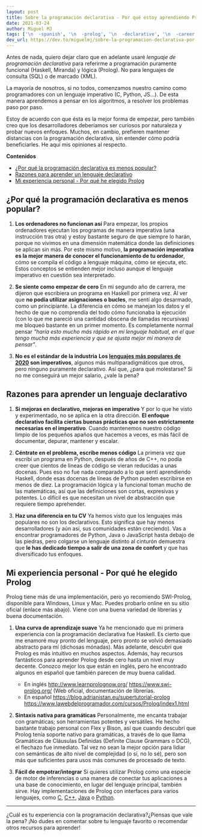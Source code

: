 ```yaml
---
layout: post
title: Sobre la programación declarativa - Por qué estoy aprendiendo Prolog
date: 2021-03-24
author: Miguel MJ
tags: ['\n  -spanish', '\n  -prolog', '\n  -declarative', '\n  -career']
dev_url: https://dev.to/miguelmj/sobre-la-programacion-declarativa-por-que-estoy-aprendiendo-prolog-3o8c
---
```

Antes de nada, quiero dejar claro que en adelante usaré _lenguaje de programación declarativa_ para referirme a programación puramente funcional (Haskell, Miranda) y lógica (Prolog). No para lenguajes de consulta (SQL) o de marcado (XML).

La mayoría de nosotros, si no todos, comenzamos nuestro camino como programadores con un lenguaje imperativo (C, Python, JS...). De esta manera aprendemos a pensar en los algoritmos, a resolver los problemas paso por paso. 

Estoy de acuerdo con que ésta es la mejor forma de empezar, pero también creo que los desarrolladores deberíamos ser curiosos por naturaleza y probar nuevos enfoques. Muchos, en cambio, prefieren mantener distancias con la programación declarativa, sin entender cómo podría beneficiarles. He aquí mis opiniones al respecto.

**Contenidos**

<span id="toc"></span>

  - [¿Por qué la programación declarativa es menos popular?](#¿Por-qué-la-programación-declarativa-es-menos-popular?10)
  - [Razones para aprender un lenguaje declarativo](#Razones-para-aprender-un-lenguaje-declarativo22)
  - [Mi experiencia personal - Por qué he elegido Prolog](#Mi-experiencia-personal---Por-qué-he-elegido-Prolog35)

<h2 id="¿Por-qué-la-programación-declarativa-es-menos-popular?10">¿Por qué la programación declarativa es menos popular?</h2> 

1. **Los ordenadores no funcionan así**
   Para empezar, los propios ordenadores ejecutan los programas de manera imperativa (una instrucción tras otra) y estoy bastante seguro de que siempre lo harán, porque no vivimos en una dimensión matemática donde las definiciones se aplican sin más. Por este mismo motivo, **la programación imperativa es la mejor manera de conocer el funcionamiento de tu ordenador**, cómo se compila el código a lenguaje máquina, cómo se ejecuta, etc. Estos conceptos se entienden mejor incluso aunque el lenguaje imperativo en cuestión sea interpretado.

2. **Se siente como empezar de cero**
   En mi segundo año de carrera, me dijeron que escribiera un programa en Haskell por primera vez. Al ver que **no podía utilizar asignaciones o bucles**, me sentí algo desarmado, como un principiante. La diferencia en cómo se manejan los datos y el hecho de que no comprendía del todo cómo funcionaba la ejecución (con lo que me pareció una cantidad obscena de llamadas recursivas) me bloqueó bastante en un primer momento.
   Es completamente normal pensar _"haría esto mucho más rápido en mi lenguaje habitual, en el que tengo mucha más experiencia y que se ajusta mejor mi manera de pensar"_.

3. **No es el estándar de la industria**
   **Los [lenguajes más populares de 2020](https://www.northeastern.edu/graduate/blog/most-popular-programming-languages/) son imperativos**, algunos más multiparadigmáticos que otros, pero ninguno puramente declarativo. Así que, ¿para qué molestarse? Si no me conseguirá un mejor salario, ¿vale la pena?

<h2 id="Razones-para-aprender-un-lenguaje-declarativo22">Razones para aprender un lenguaje declarativo</h2> 

1. **Si mejoras en declarativo, mejoras en imperativo**
   Y por lo que he visto y experimentado, no se aplica en la otra dirección. **El enfoque declarativo facilita ciertas buenas prácticas que no son estrictamente necesarias en el imperativo**.
   Cuando mantenemos nuestro código limpio de los pequeños apaños que hacemos a veces, es más fácil de documentar, depurar, mantener y escalar.

2. **Céntrate en el problema, escribe menos código**
   La primera vez que escribí un programa en Python, después de años de C++, no podía creer que cientos de líneas de código se vieran reducidas a unas docenas. Pues eso no fue nada comparado a lo que sentí aprendiendo Haskell, donde esas docenas de líneas de Python pueden escribirse en menos de diez.
   La programación lógica y la funcional toman mucho de las matemáticas, así que las definiciones son cortas, expresivas y potentes. Lo difícil es que necesitan un nivel de abstracción que requiere tiempo aprehender.

3. **Haz una diferencia en tu CV**
   Ya hemos visto que los lenguajes más populares no son los declarativos. Esto significa que hay menos desarrolladores (y aún así, sus comunidades están creciendo). Vas a encontrar programadores de Python, Java o JavaScript hasta debajo de las piedras, pero colgarse un lenguaje distinto al cinturón demuestra que **le has dedicado tiempo a salir de una zona de confort** y que has diversificado tus enfoques.

<h2 id="Mi-experiencia-personal---Por-qué-he-elegido-Prolog35">Mi experiencia personal - Por qué he elegido Prolog</h2> 

Prolog tiene más de una implementación, pero yo recomiendo SWI-Prolog, disponible para Windows, Linux y Mac. Puedes probarlo online en su sitio oficial (enlace más abajo). Viene con una buena variedad de librerías y buena documentación.

1. **Una curva de aprendizaje suave**
   Ya he mencionado que mi primera experiencia con la programación declarativa fue Haskell. Es cierto que me enamoré muy pronto del lenguaje, pero pronto se volvió demasiado abstracto para mí (dichosas mónadas). Más adelante, descubrí que Prolog es más intuitivo en muchos aspectos.
   Además, hay recursos fantásticos para aprender Prolog desde cero hasta un nivel muy decente. Conozco mejor los que están en inglés, pero he encontrado algunos en español que también parecen de muy buena calidad.
   - En inglés
     http://www.learnprolognow.org/
     https://www.swi-prolog.org/ (Web oficial, documentación de librerías.
   - En español
     https://blog.adrianistan.eu/supertutorial-prolog
     https://www.lawebdelprogramador.com/cursos/Prolog/index1.html
   
2. **Sintaxis nativa para gramáticas**
   Personalmente, me encanta trabajar con gramáticas; son herramientas potentes y versátiles. He hecho bastante trabajo personal con Flex y Bison, así que cuando descubrí que Prolog tenía soporte nativo para gramáticas, a través de lo que llama Gramáticas de Cláusulas Definidas (Definite Clause Grammars o DCG), el flechazo fue inmediato. Tal vez no sean la mejor opción para lidiar con semánticas de alto nivel de complejidad (o sí, no lo sé), pero son más que suficientes para usos más comunes de procesado de texto.

3. **Fácil de empotrar/integrar**
   Si quieres utilizar Prolog como una especie de motor de inferencias o una manera de conectar tus aplicaciones a una base de conocimiento, en lugar del lenguaje principal, también sirve. Hay implementaciones de Prolog con interfaces para varios lenguajes, como [C](https://www.swi-prolog.org/pldoc/man?section=foreign), [C++](https://www.swi-prolog.org/pldoc/doc_for?object=section(%27packages/pl2cpp.html%27)), [Java](https://www.swi-prolog.org/pldoc/doc_for?object=section(%27packages/jpl.html%27)) o [Python](https://pypi.org/project/pylog/).

***

¿Cuál es tu experiencia con la programación declarativa?¿Piensas que vale la pena? ¡No dudes en comentar sobre tu lenguaje favorito o recomendar otros recursos para aprender!




